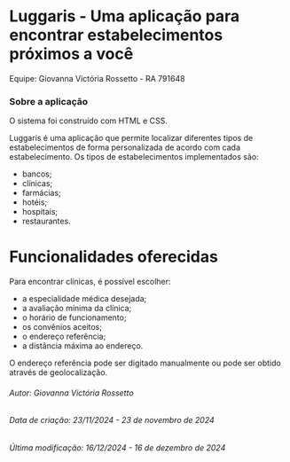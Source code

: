 # Luggaris - Uma aplicação para encontrar estabelecimentos próximos a você

Equipe: Giovanna Victória Rossetto - RA 791648

### Sobre a aplicação

O sistema foi construído com HTML e CSS.

Luggaris é uma aplicação que permite localizar diferentes tipos de estabelecimentos de forma personalizada de acordo com cada estabelecimento.
Os tipos de estabelecimentos implementados são:
  - bancos;
  - clínicas;
  - farmácias;
  - hotéis;
  - hospitais;
  - restaurantes.

# Funcionalidades oferecidas

Para encontrar clínicas, é possível escolher:
  - a especialidade médica desejada;
  - a avaliação mínima da clínica;
  - o horário de funcionamento;
  - os convênios aceitos;
  - o endereço referência;
  - a distância máxima ao endereço.

O endereço referência pode ser digitado manualmente ou pode ser obtido através de geolocalização.

###### Autor: Giovanna Victória Rossetto
###### Data de criação: 23/11/2024 - 23 de novembro de 2024
###### Última modificação: 16/12/2024 - 16 de dezembro de 2024
